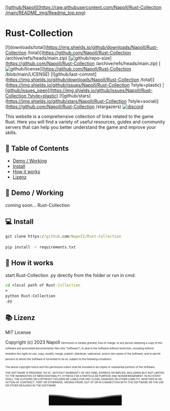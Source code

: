 [![github/NapoII](https://raw.githubusercontent.com/NapoII/Rust-Collection
/main/README_img/Readme_top.png)](https://github.com/NapoII)

# Rust-Collection


[![downloads/total](https://img.shields.io/github/downloads/NapoII/Rust-Collection
/total)](https://github.com/NapoII/Rust-Collection
/archive/refs/heads/main.zip) [![github/repo-size](https://img.shields.io/github/repo-size/NapoII/Rust-Collection
)](https://github.com/NapoII/Rust-Collection
/archive/refs/heads/main.zip) [![github/license](https://img.shields.io/github/license/NapoII/Rust-Collection
)](https://github.com/NapoII/Rust-Collection
/blob/main/LICENSE) [![github/last-commit](https://img.shields.io/github/downloads/NapoII/Rust-Collection
/total)](https://img.shields.io/github/issues/NapoII/Rust-Collection
?style=plastic) [![github/issues_open](https://img.shields.io/github/issues/NapoII/Rust-Collection
?style=plastic)](https://img.shields.io/github/issues-raw/NapoII/Rust-Collection
) [![github/stars](https://img.shields.io/github/stars/NapoII/Rust-Collection
?style=social)](https://github.com/NapoII/Rust-Collection
/stargazers) [![discord](https://img.shields.io/discord/190307701169979393)](https://discord.gg/knTKtKVfnr)

This website is a comprehensive collection of links related to the game Rust. Here you will find a variety of useful resources, guides and community servers that can help you better understand the game and improve your skills.
## 📝 Table of Contents
+ [Demo / Working](#demo)
+ [Install](#usage)
+ [How it works](#Use)
+ [Lizenz](#Lizenz)
## 🎥 Demo / Working <a name = "demo"></a>
coming soon...
Rust-Collection
## 💻 Install <a name = "usage"></a>
```cmd
git clone https://github.com/NapoII/Rust-Collection

pip install -r requirements.txt
```
## 💭 How it works <a name = "Use"></a>

start Rust-Collection
.py directly from the folder or run in cmd:
```cmd
cd <local path of Rust-Collection
>
python Rust-Collection
.py
```

## 📚 Lizenz <a name = "Lizenz"></a>
MIT License

Copyright (c) 2023 NapoII
<small><small><small>
Permission is hereby granted, free of charge, to any person obtaining a copy
of this software and associated documentation files (the "Software"), to deal
in the Software without restriction, including without limitation the rights
to use, copy, modify, merge, publish, distribute, sublicense, and/or sell
copies of the Software, and to permit persons to whom the Software is
furnished to do so, subject to the following conditions:

The above copyright notice and this permission notice shall be included in all
copies or substantial portions of the Software.

THE SOFTWARE IS PROVIDED "AS IS", WITHOUT WARRANTY OF ANY KIND, EXPRESS OR
IMPLIED, INCLUDING BUT NOT LIMITED TO THE WARRANTIES OF MERCHANTABILITY,
FITNESS FOR A PARTICULAR PURPOSE AND NONINFRINGEMENT. IN NO EVENT SHALL THE
AUTHORS OR COPYRIGHT HOLDERS BE LIABLE FOR ANY CLAIM, DAMAGES OR OTHER
LIABILITY, WHETHER IN AN ACTION OF CONTRACT, TORT OR OTHERWISE, ARISING FROM,
OUT OF OR IN CONNECTION WITH THE SOFTWARE OR THE USE OR OTHER DEALINGS IN THE
SOFTWARE
    
<p align="center">
<img src="https://raw.githubusercontent.com/NapoII/NapoII/233630a814f7979f575c7f764dbf1f4804b05332/Bottom.svg" alt="Github Stats" />
</p>
